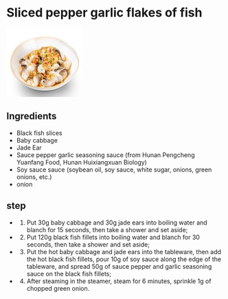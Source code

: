 # Sliced ​​pepper garlic flakes of fish

![酱椒蒜香片片鱼](/images/酱椒蒜香片片鱼.png)

## Ingredients

- Black fish slices
- Baby cabbage
- Jade Ear
- Sauce pepper garlic seasoning sauce (from Hunan Pengcheng Yuanfang Food, Hunan Huixiangxuan Biology)
- Soy sauce sauce (soybean oil, soy sauce, white sugar, onions, green onions, etc.)
- onion

## step

- 1. Put 30g baby cabbage and 30g jade ears into boiling water and blanch for 15 seconds, then take a shower and set aside;
- 2. Put 120g black fish fillets into boiling water and blanch for 30 seconds, then take a shower and set aside;
- 3. Put the hot baby cabbage and jade ears into the tableware, then add the hot black fish fillets, pour 10g of soy sauce along the edge of the tableware, and spread 50g of sauce pepper and garlic seasoning sauce on the black fish fillets;
- 4. After steaming in the steamer, steam for 6 minutes, sprinkle 1g of chopped green onion.
